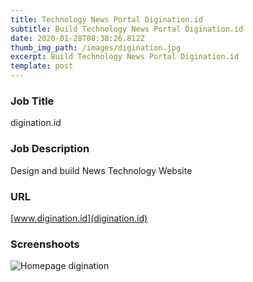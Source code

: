 ```yaml
---
title: Technology News Portal Digination.id
subtitle: Build Technology News Portal Digination.id
date: 2020-01-28T08:38:26.812Z
thumb_img_path: /images/digination.jpg
excerpt: Build Technology News Portal Digination.id
template: post
---
```

### Job Title

digination.id

### Job Description

Design and build News Technology Website

### URL

[www.digination.id](digination.id)

### Screenshoots

![Homepage digination](/images/WP_alt2.png "Homepage digination")
